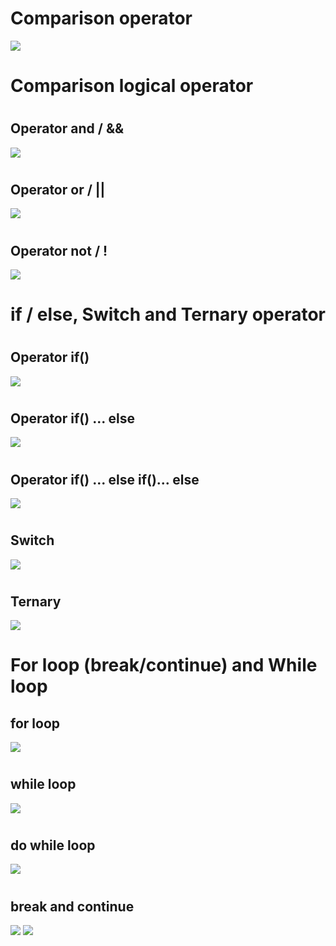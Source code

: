 # Comparison operator
![](./img/js1.jpg)
#
# Comparison logical operator
#
## Operator and / && 
![](./img/js2.jpg)
#
## Operator or / ||
![](./img/js3.jpg)
#
## Operator not / !
![](./img/js4.jpg)
#
# if / else, Switch and Ternary operator
#
## Operator if()
![](./img/js5.jpg)
#
## Operator if() ... else
![](./img/js5.jpg)
#
## Operator if() ... else if()... else
![](./img/js5.jpg)
#
## Switch
![](./img/js8.jpg)
#
## Ternary
![](./img/js9.jpg)
#
# For loop (break/continue) and While loop
## for loop
![](./img/js10.jpg)
#
## while loop
![](./img/js11.jpg)
#
## do while loop
![](./img/js14.jpg)
#
## break and continue
![](./img/js12.jpg)
![](./img/js13.jpg)